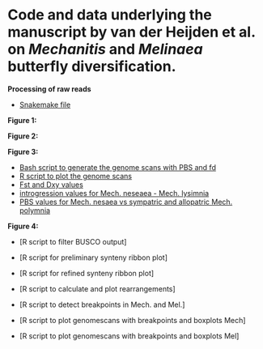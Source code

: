 # Code and data underlying the manuscript by van der Heijden et al. on _Mechanitis_ and _Melinaea_ butterfly diversification.

**Processing of raw reads**
- [Snakemake file]()

**Figure 1:**

**Figure 2:**

**Figure 3:**
- [Bash script to generate the genome scans with PBS and fd](https://github.com/rapidspeciation/mechanitis_melinaea/blob/main/nesaea_introgression_PBS.sh)
- [R script to plot the genome scans](https://github.com/rapidspeciation/mechanitis_melinaea/blob/main/Rscript_Mech.nesaea.r)
- [Fst and Dxy values](https://github.com/rapidspeciation/mechanitis_melinaea/blob/main/Mechanitis.nesaea.filtered.2000.Fst.Dxy.pi.csv)
- [introgression values for Mech. neseaea - Mech. lysimnia](https://github.com/rapidspeciation/mechanitis_melinaea/blob/main/Mechanitis.nesaea.filtered.2000.fd.polBr_nes_lysBr_mess.csv)
- [PBS values for Mech. nesaea vs sympatric and allopatric Mech. polymnia](https://github.com/rapidspeciation/mechanitis_melinaea/blob/main/polW_polB_nes.pbs)

**Figure 4:**
- [R script to filter BUSCO output]
- [R script for preliminary synteny ribbon plot]
- [R script for refined synteny ribbon plot]

- [R script to calculate and plot rearrangements]
- [R script to detect breakpoints in Mech. and Mel.]
- [R script to plot genomescans with breakpoints and boxplots Mech]
- [R script to plot genomescans with breakpoints and boxplots Mel]


